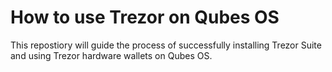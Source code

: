 # How to use Trezor on Qubes OS
This repostiory will guide the process of successfully installing Trezor Suite and using Trezor hardware wallets on Qubes OS.
